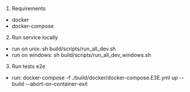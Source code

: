1. Requirements
 - docker
 - docker-compose
2. Run service locally
 - run on unix: sh build/scripts/run_all_dev.sh
 - run on windows: sh build/scripts/run_all_dev_windows.sh
3. Run tests e2e
 - run: docker-compose -f ./build/docker/docker-compose.E3E.yml up --build --abort-on-container-exit